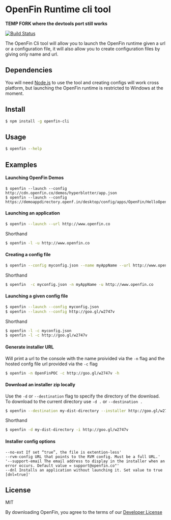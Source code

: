 # OpenFin Runtime cli tool

**TEMP FORK where the devtools port still works**

[![Build Status](https://travis-ci.org/openfin/openfin-cli.svg?branch=master)](https://travis-ci.org/openfin/openfin-cli)

The OpenFin Cli tool will allow you to launch the OpenFin runtime given a url or a configuration file, it will also allow you to create configuration files by giving only name and url.

## Dependencies

You will need [Node.js](http://nodejs.org/) to use the tool and creating configs will work cross platform, but launching the OpenFin runtime is restricted to Windows at the moment.

## Install

```sh
$ npm install -g openfin-cli
```


## Usage

```sh
$ openfin --help
```

## Examples

#### Launching OpenFin Demos
```
$ openfin --launch --config http://cdn.openfin.co/demos/hyperblotter/app.json
$ openfin --launch --config https://demoappdirectory.openf.in/desktop/config/apps/OpenFin/HelloOpenFin/app.json
```

#### Launching an application

```sh
$ openfin --launch --url http://www.openfin.co
```

Shorthand
```sh
$ openfin -l -u http://www.openfin.co
```

#### Creating a config file

```sh
$ openfin --config myconfig.json --name myAppName --url http://www.openfin.co
```

Shorthand
```sh
$ openfin  -c myconfig.json -n myAppName -u http://www.openfin.co
```

#### Launching a given config file

```sh
$ openfin --launch --config myconfig.json
$ openfin --launch --config http://goo.gl/w2747v
```

Shorthand
```sh
$ openfin -l -c myconfig.json
$ openfin -l -c http://goo.gl/w2747v
```

#### Generate installer URL
Will print a url to the console with the name proivided via the `-n` flag and the hosted confg
file url provided via the `-c` flag

```sh
$ openfin -n OpenFinPOC -c http://goo.gl/w2747v -h
```

#### Download an installer zip locally
Use the `-d` or `--destination` flag to specify the directory of the download. To download to the current directory use `-d .` or `--destination .`

```sh
$ openfin --destination my-dist-directory --installer http://goo.gl/w2747v
```
Shorthand
```sh
$ openfin -d my-dist-directory -i http://goo.gl/w2747v
```

#### Installer config options
```
--no-ext If set “true”, the file is extention-less'
--rvm-config URL that points to the RVM config. Must be a full URL.'
'--support-email The email address to display in the installer when an error occurs. Default value = support@openfin.co"'
--dnl Installs an application without launching it. Set value to true [dnl=true]'

```
## License

MIT

By downloading OpenFin, you agree to the terms of our [Developer License](https://openfin.co/developer-agreement/)


[npm-url]: https://npmjs.org/package/openfin-cli
[npm-image]: https://badge.fury.io/js/openfin-cli.svg
[travis-url]: https://travis-ci.org/rdepena/openfin-cli
[travis-image]: https://travis-ci.org/rdepena/openfin-cli.svg?branch=master
[daviddm-url]: https://david-dm.org/rdepena/openfin-cli.svg?theme=shields.io
[daviddm-image]: https://david-dm.org/rdepena/openfin-cli
